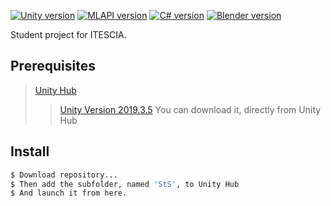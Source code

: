 [![Unity version](https://img.shields.io/badge/unity-v2019.3.5f1-lightgrey?style=for-the-badge&logo=unity)](https://unity3d.com/fr/unity/whats-new/2019.3.5y) [![MLAPI version](https://img.shields.io/badge/MLAPI-v12.1.5-lightgrey?style=for-the-badge&logo=visual-studio-code)](https://github.com/MidLevel/MLAPI/releases/) [![C# version](https://img.shields.io/badge/C%23-8.0-lightgrey?style=for-the-badge&logo=c-sharp)](https://fr.wikipedia.org/wiki/C_sharp) [![Blender version](https://img.shields.io/badge/blender-2.90-orange?style=for-the-badge&logo=blender)](https://www.blender.org/download/) 

Student project for ITESCIA.

## Prerequisites

> [Unity Hub](https://unity3d.com/fr/get-unity/download)
>> [Unity Version 2019.3.5](https://unity3d.com/fr/unity/whats-new/2019.3.5y)
> You can download it, directly from Unity Hub

## Install

```sh
$ Download repository...
$ Then add the subfolder, named 'StS', to Unity Hub
$ And launch it from here.
```
  
